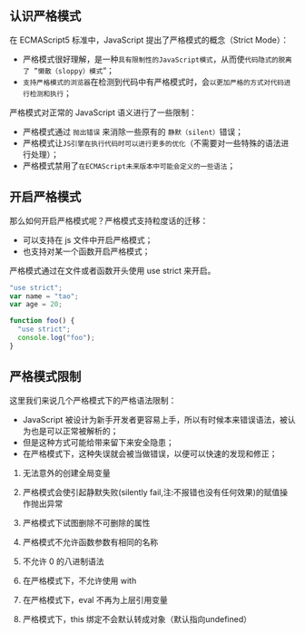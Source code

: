 ## 认识严格模式

在 ECMAScript5 标准中，JavaScript 提出了严格模式的概念（Strict Mode）：

- 严格模式很好理解，是一种`具有限制性的JavaScript模式`，从而使`代码隐式的脱离了 ”懒散（sloppy）模式`“；
- `支持严格模式的浏览器`在检测到代码中有严格模式时，会`以更加严格的方式对代码进行检测和执行`；

严格模式对正常的 JavaScript 语义进行了一些限制：

- 严格模式通过 `抛出错误` 来消除一些原有的 `静默（silent）`错误；
- 严格模式让`JS引擎在执行代码时可以进行更多的优化`（不需要对一些特殊的语法进行处理）；
- 严格模式禁用了`在ECMAScript未来版本中可能会定义的一些语法`；

## 开启严格模式

那么如何开启严格模式呢？严格模式支持粒度话的迁移：

- 可以支持在 js 文件中开启严格模式；
- 也支持对某一个函数开启严格模式；

严格模式通过在文件或者函数开头使用 use strict 来开启。

```js
"use strict";
var name = "tao";
var age = 20;

function foo() {
  "use strict";
  console.log("foo");
}
```

## 严格模式限制

这里我们来说几个严格模式下的严格语法限制：

- JavaScript 被设计为新手开发者更容易上手，所以有时候本来错误语法，被认为也是可以正常被解析的；
- 但是这种方式可能给带来留下来安全隐患；
- 在严格模式下，这种失误就会被当做错误，以便可以快速的发现和修正；

1.  无法意外的创建全局变量

2.  严格模式会使引起静默失败(silently fail,注:不报错也没有任何效果)的赋值操作抛出异常

3.  严格模式下试图删除不可删除的属性

4.  严格模式不允许函数参数有相同的名称

5.  不允许 0 的八进制语法

6.  在严格模式下，不允许使用 with

7.  在严格模式下，eval 不再为上层引用变量

8.  严格模式下，this 绑定不会默认转成对象（默认指向undefined）
